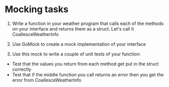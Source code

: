 # Mocking tasks
1. Write a function in your weather program that calls each of the methods on your interface and returns them as a struct. Let's call it CoallesceWeatherInfo

2. Use GoMock to create a mock implementation of your interface

3. Use this mock to write a couple of unit tests of your function:
- Test that the values you return from each method get put in the struct correctly
- Test that if the middle function you call returns an error then you get the error from CoallesceWeatherInfo
